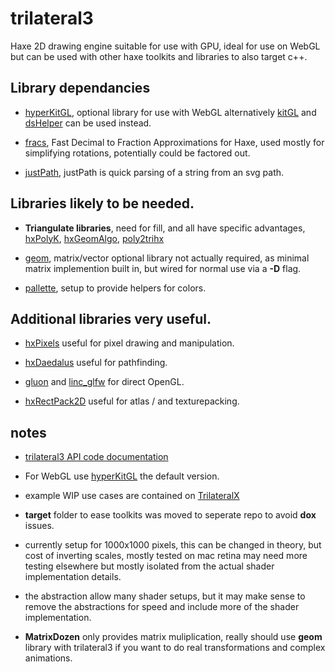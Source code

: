 # trilateral3 

Haxe 2D drawing engine suitable for use with GPU, ideal for use on WebGL but can be used with other haxe toolkits and libraries to also target c++.

## Library dependancies

- [hyperKitGL](https://github.com/nanjizal/hyperKitGL), optional library for use with WebGL alternatively [kitGL](https://github.com/nanjizal/kitGL) and [dsHelper](https://github.com/nanjizal/dsHelper) can be used instead.

- [fracs](https://github.com/nanjizal/fracs), Fast Decimal to Fraction Approximations for Haxe, used mostly for simplifying rotations, potentially could be factored out.

- [justPath](https://github.com/nanjizal/justPath), justPath is quick parsing of a string from an svg path.

## Libraries likely to be needed.

-  **Triangulate libraries**, need for fill, and all have specific advantages, [hxPolyK](https://github.com/nanjizal/hxPolyK),  [hxGeomAlgo](https://github.com/azrafe7/hxGeomAlgo), [poly2trihx](https://github.com/nerik/poly2trihx)

 - [geom](https://github.com/nanjizal/geom), matrix/vector optional library not actually required, as minimal matrix implemention built in, but wired for normal use via a **-D** flag.
 
- [pallette](https://github.com/nanjizal/pallette), setup to provide helpers for colors.

## Additional libraries very useful.

- [hxPixels](https://github.com/azrafe7/hxPixels) useful for pixel drawing and manipulation.

- [hxDaedalus](https://github.com/hxDaedalus/hxDaedalus) useful for pathfinding.

- [gluon](https://github.com/haxiomic/gluon) and [linc_glfw](https://github.com/Sunjammer/linc_glfw) for direct OpenGL.

- [hxRectPack2D](https://github.com/nanjizal/hxRectPack2D) useful for atlas / and texturepacking.

## notes

- [trilateral3 API code documentation](https://nanjizal.github.io/trilateral3/pages/)

- For WebGL use [hyperKitGL](https://github.com/nanjizal/hyperKitGL#hyperkitgl) the default version.

- example WIP use cases are contained on [TrilateralX](https://github.com/TrilateralX)

- **target** folder to ease toolkits was moved to seperate repo to avoid **dox** issues.

- currently setup for 1000x1000 pixels, this can be changed in theory, but cost of inverting scales, mostly tested on mac retina may need more testing elsewhere but mostly isolated from the actual shader implementation details.

- the abstraction allow many shader setups, but it may make sense to remove the abstractions for speed and include more of the shader implementation.

- **MatrixDozen** only provides matrix muliplication, really should use **geom** library with trilateral3 if you want to do real transformations and complex animations.


